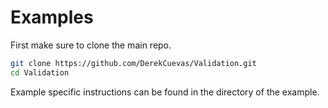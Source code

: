 # Examples
First make sure to clone the main repo.

```sh
git clone https://github.com/DerekCuevas/Validation.git
cd Validation
```

Example specific instructions can be found in the directory of the example.
